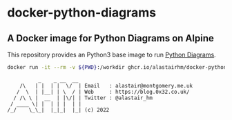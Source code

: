 # docker-python-diagrams

## A Docker image for Python Diagrams on Alpine

This repository provides an Python3 base image to run [Python Diagrams](https://github.com/mingrammer/diagrams).


```bash
docker run -it --rm -v ${PWD}:/workdir ghcr.io/alastairhm/docker-python-diagrams example/diagram.py
```

```text
          _    _ __  __
    /\   | |  | |  \/  | Email   : alastair@montgomery.me.uk
   /  \  | |__| | \  / | Web     : https://blog.0x32.co.uk/
  / /\ \ |  __  | |\/| | Twitter : @alastair_hm
 / ____ \| |  | | |  | |
/_/    \_\_|  |_|_|  |_| (c) 2022
```
